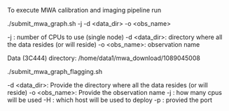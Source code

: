 To execute MWA calibration and imaging pipeline run

./submit_mwa_graph.sh -j <NCPUS> -d <data_dir>  -o <obs_name>

-j <NCPUS>: number of CPUs to use (single node)
-d <data_dir>: directory where all the data resides (or will reside)
-o <obs_name>: observation name

Data (3C444) directory: /home/data1/mwa_download/1089045008

./submit_mwa_graph_flagging.sh

-d <data_dir>:    Provide the directory where all the data resides (or will reside)
-o <obs_name>: Provide the observation name
-j <cpus>: how many cpus will be used
-H <host>: which host will be used to deploy
-p <port>: provied the port
 

